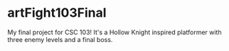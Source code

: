 # artFight103Final
My final project for CSC 103! It's a Hollow Knight inspired platformer with three enemy levels and a final boss.
